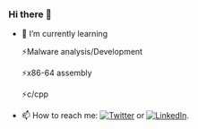 ### Hi there 👋

<!-- Actual text -->
- 🌱 I’m currently learning 

    ⚡Malware analysis/Development
    
    ⚡x86-64 assembly
    
    ⚡c/cpp

- 📫 How to reach me: [![Twitter][1.2]][1] or [![LinkedIn][2.2]][2].

<!-- Icons -->

[1.2]: http://i.imgur.com/wWzX9uB.png (Twitter)
[2.2]: https://raw.githubusercontent.com/MartinHeinz/MartinHeinz/master/linkedin-3-16.png (LinkedIn)

<!-- Links to your social media accounts -->

[1]: https://twitter.com/harp6x
[2]: https://www.linkedin.com/in/harp6x

<!--
**Harp6x/harp6x** is a ✨ _special_ ✨ repository because its `README.md` (this file) appears on your GitHub profile.

Here are some ideas to get you started:

- 🔭 I’m currently working on ...
- 🌱 I’m currently learning ...
- 👯 I’m looking to collaborate on ...
- 🤔 I’m looking for help with ...
- 💬 Ask me about ...
- 📫 How to reach me: ...
- 😄 Pronouns: ...
- ⚡ Fun fact: ...
-->
